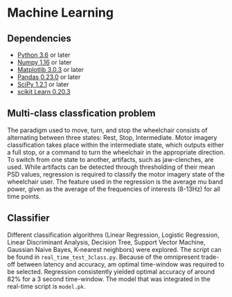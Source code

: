 # Machine Learning
## Dependencies
* [Python 3.6](https://www.python.org/download/releases/2.7/) or later
* [Numpy 1.16](http://www.numpy.org/) or later
* [Matplotlib 3.0.3](https://matplotlib.org/) or later
* [Pandas 0.23.0](https://pandas.pydata.org) or later
* [SciPy 1.2.1](https://www.scipy.org/) or later
* [scikit Learn 0.20.3](https://scikit-learn.org/stable/)

## Multi-class classfication problem
The paradigm used to move, turn, and stop the wheelchair consists of alternating between three states: Rest, Stop, Intermediate. Motor imagery classification takes place within the intermediate state, which outputs either a full stop, or a command to turn the wheelchair in the appropriate direction. To switch from one state to another, artifacts, such as jaw-clenches, are used. While artifacts can be detected through thresholding of their mean PSD values, regression is required to classify the motor imagery state of the wheelchair user. The feature used in the regression is the average mu band power, given as the average of the frequencies of interests (8-13Hz) for all time points. 
## Classifier
Different classification algorithms (Linear Regression, Logistic Regression, Linear Discriminant Analysis, Decision Tree, Support Vector Machine, Gaussian Naive Bayes, K-nearest neighbors) were explored. The script can be found in `real_time_test_3class.py`. Because of the omnipresent trade-off between latency and accuracy, am optimal time-window was required to be selected. Regression consistently yielded optimal accuracy of around 82% for a 3 second time-window. The model that was integrated in the real-time script is `model.pk`. 





